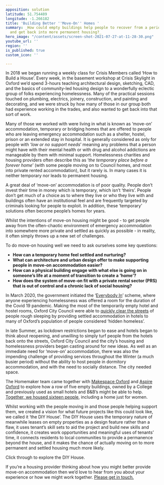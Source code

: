 ```yaml
---
apposition: solution
latitude: 51.754489
longitude: -1.266182
title: 'Building Better ''Move-On'' Homes '
summary: _How could empty buildings help people to recover from a period of homelessness
  and get back into more permanent housing?_
hero_image: "/content/assets/screen-shot-2021-07-27-at-11-28-30.png"
youtube_url: ''
region: ''
is_published: true
custom_icon: ''

---
```

In 2018 we began running a weekly class for Crisis Members called ‘How to Build a House’. Every week, in the basement workshop at Crisis Skylight in Oxford we’d spend 3-hours teaching architectural design, sketching, CAD, and the basics of community-led housing design to a wonderfully eclectic group of folks experiencing homelessness. Many of the practical sessions touched on plumbing, electrics, joinery, construction, and painting and decorating, and we were struck by how many of those in our group both had experience working in the trades, and also wanted to get back into that sort of work.

Many of those we worked with were living in what is known as ‘move-on’ accommodation, temporary or bridging homes that are offered to people who are leaving emergency accommodation such as a shelter, hostel, prison or an extended stay in hospital. It is generally considered as only for people with ‘_low or no support needs_’ meaning any problems that a person might have with their mental health or with drug and alcohol addictions are manageable by them with minimal support. Homelessness charities and housing providers often describe this as ‘_the temporary place before a forever home_’ (with some people moving on to Council homes, and most into private rented accommodation), but it rarely is. In many cases it is neither temporary nor leads to permanent housing.

A great deal of ‘move-on’ accommodation is of poor quality. People don’t invest their time in money which is temporary, which isn’t ‘theirs’. People don’t get much of a choice as to where they live or who they live with and buildings often have an institutional feel and are frequently targeted by criminals looking for people to exploit. In addition, these ‘temporary’ solutions often become people’s homes for years.

Whilst the intentions of move-on housing might be good - to get people away from the often-chaotic environment of emergency accommodation into somewhere more private and settled as quickly as possible - in reality, it often simply throws up a new set of challenges.

To do move-on housing well we need to ask ourselves some key questions:

* **How can a temporary home feel settled and nurturing?**
* **What can architecture and urban design offer to make supporting people in move-on accommodation easier?**
* **How can a physical building engage with what else is going on in someone’s life at a moment of transition to create a ‘home’?**
* **How does the system of move-on fit with a private rental sector (PRS) that is out of control and a chronic lack of social housing?**

In March 2020, the government initiated the ‘[Everybody In](https://commonslibrary.parliament.uk/research-briefings/cbp-9057/)’ scheme, where anyone experiencing homelessness was offered a room for the duration of the Covid 19 pandemic. Making the most of the temporarily empty hotel and hostel rooms, Oxford City Council were able to [quickly clear the streets](https://www.oxford.gov.uk/news/article/1733/everyone_in_response_to_pandemic_halves_the_number_of_people_experiencing_rough_sleeping_in_oxfordshire) of people rough sleeping by providing settled accommodation in hotels to many of Oxford’s population of people considered ‘hidden homeless’.

In late Summer, as lockdown restrictions began to ease and hotels began to think about reopening, and unwilling to simply turf people from the hotels back onto the streets, Oxford City Council and the city’s housing and homelessness providers began casting around for new ideas. As well as an immediate need for ‘move-on’ accommodation, there was also the impending challenge of providing services throughout the Winter (a much busier period) without the ability to host people in dormitory accommodation, and with the need to socially distance. The city needed space.

The Homemaker team came together with [Makespace Oxford](https://makespaceoxford.org/) and [Aspire Oxford](https://www.aspireoxfordshire.org/) to explore how a row of five empty buildings, owned by a College and previously used as small hotels and B&B’s might be able to help. [Together, we housed sixteen people](https://www.bbc.co.uk/news/uk-england-oxfordshire-56086392), including a home just for women.

Whilst working with the people moving in and those people helping support them, we created a vision for what future projects like this could look like, we called it ‘the DIY House’. The DIY House uses the temporary nature of meanwhile leases on empty properties as a design feature rather than a flaw, it uses tenant’s skill sets to aid the project and build new skills and confidence, it creates work opportunities and meaningful uses of tenants’ time, it connects residents to local communities to provide a permanence beyond the house, and it makes the chance of actually moving on to more permanent and settled housing much more likely.

Click through to explore the DIY House.

If you’re a housing provider thinking about how you might better provide move-on accommodation then we’d love to hear from you about your experience or how we might work together. [Please get in touch.](mailto:info@transitionbydesign.org)